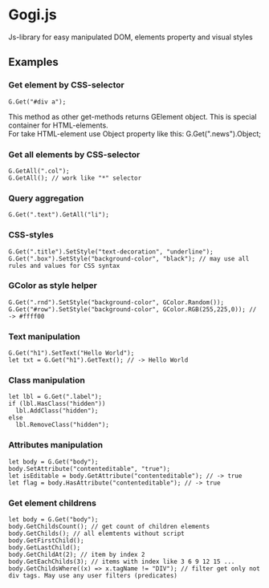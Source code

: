 # Gogi.js  
Js-library for easy manipulated DOM, elements property and visual styles

## Examples  
### Get element by CSS-selector  
    G.Get("#div a");  
This method as other get-methods returns GElement object. This is special container for HTML-elements.  
For take HTML-element use Object property like this: 
    G.Get(".news").Object;  
  
### Get all elements by CSS-selector    
    G.GetAll(".col");  
    G.GetAll(); // work like "*" selector  

### Query aggregation  
    G.Get(".text").GetAll("li");  

### CSS-styles
    G.Get(".title").SetStyle("text-decoration", "underline");  
    G.Get(".box").SetStyle("background-color", "black"); // may use all rules and values for CSS syntax
    
### GColor as style helper
    G.Get(".rnd").SetStyle("background-color", GColor.Random());  
    G.Get("#row").SetStyle("background-color", GColor.RGB(255,225,0)); // -> #ffff00  

### Text manipulation  
    G.Get("h1").SetText("Hello World");  
    let txt = G.Get("h1").GetText(); // -> Hello World  

### Class manipulation
    let lbl = G.Get(".label");  
    if (lbl.HasClass("hidden"))  
      lbl.AddClass("hidden");  
    else  
      lbl.RemoveClass("hidden");  

### Attributes manipulation  
    let body = G.Get("body");  
    body.SetAttribute("contenteditable", "true");  
    let isEditable = body.GetAttribute("contenteditable"); // -> true  
    let flag = body.HasAttribute("contenteditable"); // -> true  

### Get element childrens  
    let body = G.Get("body");  
    body.GetChildsCount(); // get count of children elements  
    body.GetChilds(); // all elemtents without script  
    body.GetFirstChild();  
    body.GetLastChild();  
    body.GetChildAt(2); // item by index 2  
    body.GetEachChilds(3); // items with index like 3 6 9 12 15 ...  
    body.GetChildsWhere((x) => x.tagName != "DIV"); // filter get only not div tags. May use any user filters (predicates)  
